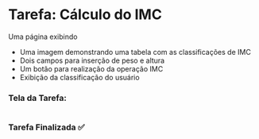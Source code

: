 # Tarefa: Cálculo do IMC

Uma página exibindo
  - Uma imagem demonstrando uma tabela com as classificações de IMC
  - Dois campos para inserção de peso e altura
  - Um botão para realização da operação IMC
  - Exibição da classificação do usuário

<h3>Tela da Tarefa:</h3>

#
<h3>Tarefa Finalizada ✅</h3>
